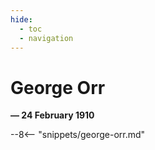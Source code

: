 ```yaml
---
hide:
  - toc
  - navigation 
---
```


# George Orr

**— 24 February 1910**

--8<-- "snippets/george-orr.md"
